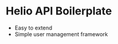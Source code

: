 # Helio API Boilerplate

- Easy to extend
- Simple user management framework

<!--
## Helio modules:

### Helio Jokes

```sh
  npm install 
```
-->